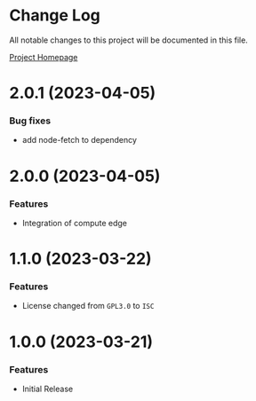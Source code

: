# Change Log

All notable changes to this project will be documented in this file.

[Project Homepage](https://developers.kameleoon.com/nodejs-sdk.html)

# 2.0.1 (2023-04-05)


### Bug fixes

* add node-fetch to dependency 

# 2.0.0 (2023-04-05)


### Features

* Integration of compute edge 

# 1.1.0 (2023-03-22)


### Features 

- License changed from `GPL3.0` to `ISC`

# 1.0.0 (2023-03-21)


### Features

* Initial Release
